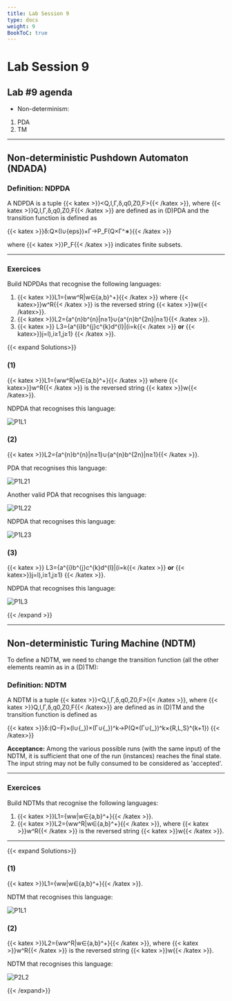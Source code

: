 ```yaml
---
title: Lab Session 9
type: docs
weight: 9
BookToC: true
---
```

# Lab Session 9


## Lab #9 agenda


- Non-determinism:  
1) PDA
2) TM  

------

## Non-deterministic Pushdown Automaton (NDADA)

### **Definition: NDPDA**  

A NDPDA is a tuple {{< katex >}}<Q,I,Γ,δ,q0,Z0,F>{{< /katex >}}, where {{< katex >}}Q,I,Γ,δ,q0,Z0,F{{< /katex >}} are defined as in (D)PDA and the transition function is defined as

{{< katex >}}δ:Q×(I∪{eps})×Γ→P_F(Q×Γ^∗){{< /katex >}}


where {{< katex >}}P_F{{< /katex >}} indicates finite subsets.

------

### **Exercices**  

Build NDPDAs that recognise the following languages:
1) {{< katex >}}L1=\{ww^R|w∈{a,b}^+\}{{< /katex >}} where {{< katex>}}w^R{{< /katex >}} is the reversed string {{< katex >}}w{{< /katex>}}.
2) {{< katex >}}L2=\{a^{n}b^{n}|n≥1\}∪\{a^{n}b^{2n}|n≥1\}{{< /katex >}}.
3) {{< katex >}} L3=\{a^{i}b^{j}c^{k}d^{l}|(i=k{{< /katex >}} **or** {{< katex>}}j=l),i≥1,j≥1\} {{< /katex >}}.

{{< expand Solutions>}}

### (1)

{{< katex >}}L1=\{ww^R|w∈{a,b}^+\}{{< /katex >}} where {{< katex>}}w^R{{< /katex >}} is the reversed string {{< katex >}}w{{< /katex>}}.

NDPDA that recognises this language:

![P1L1](/images/lab9/P1L1.PNG)

### (2)

{{< katex >}}L2=\{a^{n}b^{n}|n≥1\}∪\{a^{n}b^{2n}|n≥1\}{{< /katex >}}.

PDA that recognises this language:

![P1L21](/images/lab9/P1L1.PNG)

Another valid PDA that recognises this language:

![P1L22](/images/lab9/P1L1.PNG)

NDPDA that recognises this language:

![P1L23](/images/lab9/P1L1.PNG)

### (3)

{{< katex >}} L3=\{a^{i}b^{j}c^{k}d^{l}|(i=k{{< /katex >}} **or** {{< katex>}}j=l),i≥1,j≥1\} {{< /katex >}}.

NDPDA that recognises this language:

![P1L3](/images/lab9/P1L1.PNG)

{{< /expand >}}



------

## Non-deterministic Turing Machine (NDTM)

To define a NDTM, we need to change the transition function (all the other elements reamin as in a (D)TM):

### **Definition: NDTM**  

A NDTM is a tuple {{< katex >}}<Q,I,Γ,δ,q0,Z0,F>{{< /katex >}}, where {{< katex >}}Q,I,Γ,δ,q0,Z0,F{{< /katex>}} are defined as in (D)TM and the transition function is defined as

{{< katex >}}δ:(Q−F)×(I∪\{\_\})×(Γ∪\{\_\})^k→P(Q×(Γ∪\{\_\})^k×\{R,L,S\}^{k+1}) {{< /katex>}}

**Acceptance:** Among the various possible runs (with the same input) of the NDTM, it is sufficient that one of the run (instances) reaches the final state. The input string may not be fully consumed to be considered as 'accepted'.

------

### **Exercices**

Build NDTMs that recognise the following languages:
1) {{< katex >}}L1=\{ww|w∈\{a,b\}^+\}{{< /katex >}}.
2) {{< katex >}}L2=\{ww^R|w∈\{a,b\}^+\}{{< /katex >}}, where {{< katex >}}w^R{{< /katex >}} is the reversed string {{< katex >}}w{{< /katex >}}.

------


{{< expand Solutions>}}

### (1)

{{< katex >}}L1=\{ww|w∈\{a,b\}^+\}{{< /katex >}}.

NDTM that recognises this language:

![P1L1](/images/lab9/P2L1.PNG)

### (2)
{{< katex >}}L2=\{ww^R|w∈\{a,b\}^+\}{{< /katex >}}, where {{< katex >}}w^R{{< /katex >}} is the reversed string {{< katex >}}w{{< /katex >}}.

NDTM that recognises this language:

![P2L2](/images/lab9/P1L1.PNG)

{{< /expand>}}